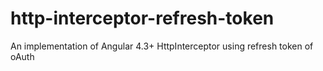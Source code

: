 # http-interceptor-refresh-token
An implementation of Angular 4.3+ HttpInterceptor using refresh token of oAuth
